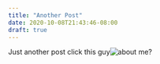 ```yaml
---
title: "Another Post"
date: 2020-10-08T21:43:46-08:00
draft: true
---
```


Just another post click this guy![about me](/about)?
